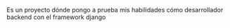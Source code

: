 Es un proyecto dónde pongo a prueba mis habilidades cómo desarrollador backend con el framework django